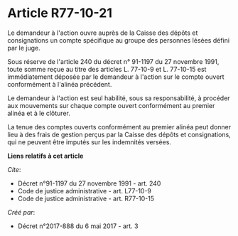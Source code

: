 # Article R77-10-21

Le demandeur à l'action ouvre auprès de la Caisse des dépôts et consignations un compte spécifique au groupe des personnes
lésées défini par le juge. 

Sous réserve de l'article 240 du décret n° 91-1197 du 27 novembre 1991, toute somme reçue au titre des articles L. 77-10-9 et
L. 77-10-15 est immédiatement déposée par le demandeur à l'action sur le compte ouvert conformément à l'alinéa précédent. 

Le demandeur à l'action est seul habilité, sous sa responsabilité, à procéder aux mouvements sur chaque compte ouvert
conformément au premier alinéa et à le clôturer. 

La tenue des comptes ouverts conformément au premier alinéa peut donner lieu à des frais de gestion perçus par la Caisse des
dépôts et consignations, qui ne peuvent être imputés sur les indemnités versées.

**Liens relatifs à cet article**

_Cite_:

  - Décret n°91-1197 du 27 novembre 1991 - art. 240
  - Code de justice administrative - art. L77-10-9
  - Code de justice administrative - art. R77-10-15

_Créé par_:

  - Décret n°2017-888 du 6 mai 2017 - art. 3

